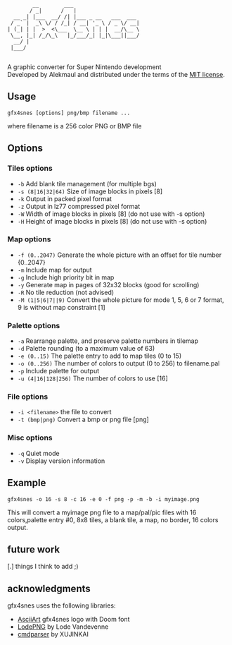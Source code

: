 
```
        __        ___                     
       / _|      /   |                    
  __ _| |___  __/ /| |___ _ __   ___  ___ 
 / _` |  _\ \/ / /_| / __| '_ \ / _ \/ __|
| (_| | |  >  <\___  \__ \ | | |  __/\__ \
 \__, |_| /_/\_\   |_/___/_| |_|\___||___/
  __/ |                                   
 |___/                                    
                                          
```
A graphic converter for Super Nintendo development  
Developed by Alekmaul and distributed under the terms of the [MIT license](./LICENSE).

## Usage
```
gfx4snes [options] png/bmp filename ...  
```
where filename is a 256 color PNG or BMP file  

## Options
### Tiles options 
- `-b` Add blank tile management (for multiple bgs)  
- `-s (8|16|32|64)` Size of image blocks in pixels [8]  
- `-k` Output in packed pixel format
- `-z` Output in lz77 compressed pixel format
- `-W` Width  of image blocks in pixels [8] (do not use with -s option)
- `-H` Height of image blocks in pixels [8] (do not use with -s option) 
  
### Map options
- `-f (0..2047)` Generate the whole picture with an offset for tile number {0..2047}
- `-m` Include map for output  
- `-g` Include high priority bit in map
- `-y` Generate map in pages of 32x32 blocks (good for scrolling)
- `-R` No tile reduction (not advised)  
- `-M (1|5|6|7||9)` Convert the whole picture for mode 1, 5, 6 or 7 format, 9 is without map constraint [1]
  
### Palette options
- `-a` Rearrange palette, and preserve palette numbers in tilemap  
- `-d` Palette rounding  (to a maximum value of 63)
- `-e (0..15)` The palette entry to add to map tiles (0 to 15)  
- `-o (0..256)` The number of colors to output (0 to 256) to filename.pal  
- `-p` Include palette for output  
- `-u (4|16|128|256)` The number of colors to use [16]  
  
### File options
- `-i <filename>` the file to convert   
- `-t (bmp|png)` Convert a bmp or png file [png]  

### Misc options 
- `-q` Quiet mode  
- `-v` Display version information
  
## Example 
```
gfx4snes -o 16 -s 8 -c 16 -e 0 -f png -p -m -b -i myimage.png
```
 This will convert a myimage png file to a map/pal/pic files with 16 colors,palette entry #0,  8x8 tiles, a blank tile, a map, no border, 16 colors output.  
 
## future work
[.] things I think to add ;)

## acknowledgments
gfx4snes uses the following libraries:
* [AsciiArt](https://patorjk.com/software/taag/#p=display&f=Doom&t=gfx4snes%0A) gfx4snes logo with Doom font
* [LodePNG](http://lodev.org/lodepng) by Lode Vandevenne
* [cmdparser](https://github.com/XUJINKAI/cmdparser/tree/master) by XUJINKAI
